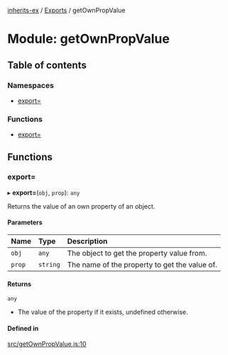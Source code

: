 [inherits-ex](../README.md) / [Exports](../modules.md) / getOwnPropValue

# Module: getOwnPropValue

## Table of contents

### Namespaces

- [export&#x3D;](getOwnPropValue.export_.md)

### Functions

- [export&#x3D;](getOwnPropValue.md#export&#x3D;)

## Functions

### export&#x3D;

▸ **export=**(`obj`, `prop`): `any`

Returns the value of an own property of an object.

#### Parameters

| Name | Type | Description |
| :------ | :------ | :------ |
| `obj` | `any` | The object to get the property value from. |
| `prop` | `string` | The name of the property to get the value of. |

#### Returns

`any`

- The value of the property if it exists, undefined otherwise.

#### Defined in

[src/getOwnPropValue.js:10](https://github.com/snowyu/inherits-ex.js/blob/3460e26/src/getOwnPropValue.js#L10)
